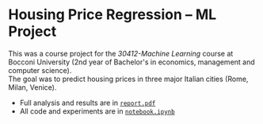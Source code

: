 # Housing Price Regression – ML Project

This was a course project for the *30412-Machine Learning* course at Bocconi University (2nd year of Bachelor's in economics, management and computer science).  
The goal was to predict housing prices in three major Italian cities (Rome, Milan, Venice).
- Full analysis and results are in [`report.pdf`](./ML_project_ahmetemrebelge_3149309.pdf)
- All code and experiments are in [`notebook.ipynb`](./ML_project_ahmetemrebelge_3149309.ipynb)
